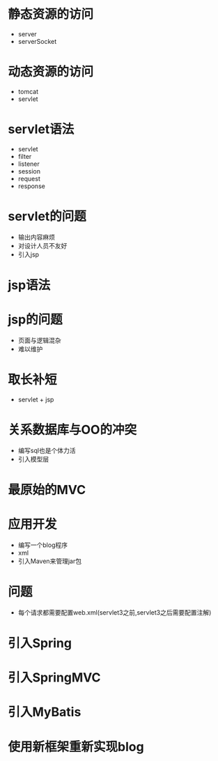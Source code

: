

# 静态资源的访问

- server
- serverSocket

# 动态资源的访问

- tomcat
- servlet

# servlet语法

- servlet
- filter
- listener
- session
- request
- response


# servlet的问题

- 输出内容麻烦
- 对设计人员不友好
- 引入jsp

# jsp语法

# jsp的问题

- 页面与逻辑混杂
- 难以维护

# 取长补短

- servlet + jsp

# 关系数据库与OO的冲突

- 编写sql也是个体力活
- 引入模型层

# 最原始的MVC

# 应用开发

- 编写一个blog程序
- xml
- 引入Maven来管理jar包

# 问题

- 每个请求都需要配置web.xml(servlet3之前,servlet3之后需要配置注解)

# 引入Spring

# 引入SpringMVC

# 引入MyBatis

# 使用新框架重新实现blog
